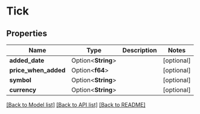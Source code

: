 # Tick

## Properties

Name | Type | Description | Notes
------------ | ------------- | ------------- | -------------
**added_date** | Option<**String**> |  | [optional]
**price_when_added** | Option<**f64**> |  | [optional]
**symbol** | Option<**String**> |  | [optional]
**currency** | Option<**String**> |  | [optional]

[[Back to Model list]](../README.md#documentation-for-models) [[Back to API list]](../README.md#documentation-for-api-endpoints) [[Back to README]](../README.md)


